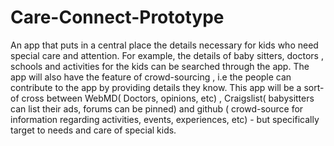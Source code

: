 # Care-Connect-Prototype
An app that puts in a central place the details necessary for kids who need special care and attention. For example, the details of baby sitters, doctors , schools and activities for the kids can be searched through the app. The app will also have the feature of crowd-sourcing , i.e the people can contribute to the app by providing details they know.
This app will be a sort-of cross between WebMD( Doctors, opinions, etc) , Craigslist( babysitters can list their ads, forums can be pinned) and github ( crowd-source for information regarding activities, events, experiences, etc) - but specifically target to needs and care of special kids.
